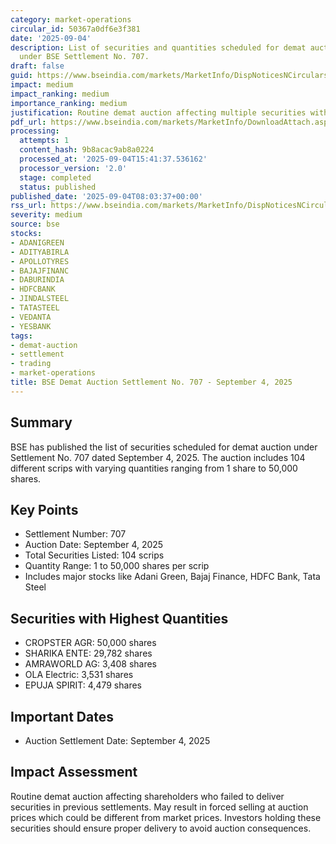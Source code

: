 ```yaml
---
category: market-operations
circular_id: 50367a0df6e3f381
date: '2025-09-04'
description: List of securities and quantities scheduled for demat auction settlement
  under BSE Settlement No. 707.
draft: false
guid: https://www.bseindia.com/markets/MarketInfo/DispNoticesNCirculars.aspx?Noticeid={85AC34A5-DBF1-4ACD-ADFF-C2913BF0BB2C}&noticeno=20250904-15&dt=09/04/2025&icount=15&totcount=62&flag=0
impact: medium
impact_ranking: medium
importance_ranking: medium
justification: Routine demat auction affecting multiple securities with varying quantities
pdf_url: https://www.bseindia.com/markets/MarketInfo/DownloadAttach.aspx?id=20250904-15&attachedId=5456027c-df21-4bab-8dee-f62b6733bb06
processing:
  attempts: 1
  content_hash: 9b8acac9ab8a0224
  processed_at: '2025-09-04T15:41:37.536162'
  processor_version: '2.0'
  stage: completed
  status: published
published_date: '2025-09-04T08:03:37+00:00'
rss_url: https://www.bseindia.com/markets/MarketInfo/DispNoticesNCirculars.aspx?Noticeid={85AC34A5-DBF1-4ACD-ADFF-C2913BF0BB2C}&noticeno=20250904-15&dt=09/04/2025&icount=15&totcount=62&flag=0
severity: medium
source: bse
stocks:
- ADANIGREEN
- ADITYABIRLA
- APOLLOTYRES
- BAJAJFINANC
- DABURINDIA
- HDFCBANK
- JINDALSTEEL
- TATASTEEL
- VEDANTA
- YESBANK
tags:
- demat-auction
- settlement
- trading
- market-operations
title: BSE Demat Auction Settlement No. 707 - September 4, 2025
---
```


## Summary

BSE has published the list of securities scheduled for demat auction under Settlement No. 707 dated September 4, 2025. The auction includes 104 different scrips with varying quantities ranging from 1 share to 50,000 shares.

## Key Points

- Settlement Number: 707
- Auction Date: September 4, 2025
- Total Securities Listed: 104 scrips
- Quantity Range: 1 to 50,000 shares per scrip
- Includes major stocks like Adani Green, Bajaj Finance, HDFC Bank, Tata Steel

## Securities with Highest Quantities

- CROPSTER AGR: 50,000 shares
- SHARIKA ENTE: 29,782 shares
- AMRAWORLD AG: 3,408 shares
- OLA Electric: 3,531 shares
- EPUJA SPIRIT: 4,479 shares

## Important Dates

- Auction Settlement Date: September 4, 2025

## Impact Assessment

Routine demat auction affecting shareholders who failed to deliver securities in previous settlements. May result in forced selling at auction prices which could be different from market prices. Investors holding these securities should ensure proper delivery to avoid auction consequences.